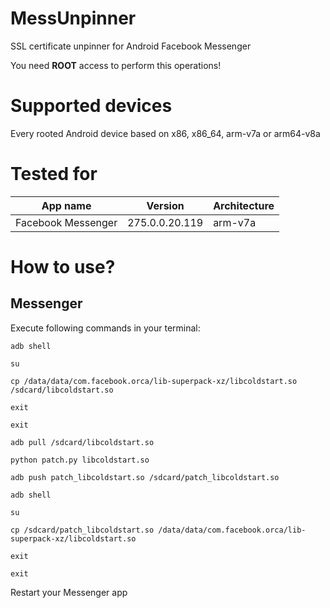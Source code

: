 # MessUnpinner
SSL certificate unpinner for Android Facebook Messenger

You need **ROOT** access to perform this operations!

# Supported devices
Every rooted Android device based on x86, x86_64, arm-v7a or arm64-v8a

# Tested for
| App name | Version | Architecture |
| - | - | - |
| Facebook Messenger | 275.0.0.20.119 | arm-v7a |

# How to use?

## Messenger
Execute following commands in your terminal:

`adb shell`

`su`

`cp /data/data/com.facebook.orca/lib-superpack-xz/libcoldstart.so /sdcard/libcoldstart.so`

`exit`

`exit`

`adb pull /sdcard/libcoldstart.so`

`python patch.py libcoldstart.so`

`adb push patch_libcoldstart.so /sdcard/patch_libcoldstart.so`

`adb shell`

`su`

`cp /sdcard/patch_libcoldstart.so /data/data/com.facebook.orca/lib-superpack-xz/libcoldstart.so`

`exit`

`exit`

Restart your Messenger app
